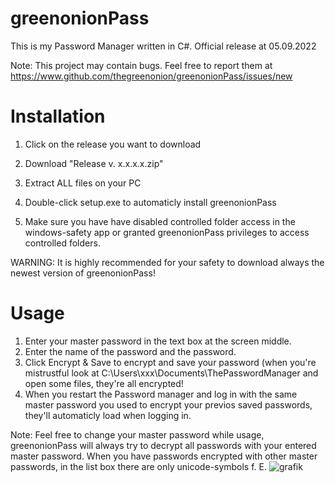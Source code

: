 # greenonionPass

This is my Password Manager written in C#.
Official release at 05.09.2022

Note: This project may contain bugs. Feel free to report them at https://www.github.com/thegreenonion/greenonionPass/issues/new

# Installation
1. Click on the release you want to download

2. Download "Release v. x.x.x.x.zip"

3. Extract ALL files on your PC

4. Double-click setup.exe to automaticly install greenonionPass

5. Make sure you have have disabled controlled folder access in the windows-safety app or granted greenonionPass privileges to access controlled folders.

WARNING: It is highly recommended for your safety to download always the newest version of greenonionPass!

# Usage

1. Enter your master password in the text box at the screen middle.
2. Enter the name of the password and the password.
3. Click Encrypt & Save to encrypt and save your password (when you're mistrustful look at C:\Users\xxx\Documents\ThePasswordManager and open some files, they're all encrypted!
4. When you restart the Password manager and log in with the same master password you used to encrypt your previos saved passwords, they'll automaticly load when logging in.

Note: Feel free to change your master password while usage, greenonionPass will always try to decrypt all passwords with your entered master password. When you have passwords encrypted with other master passwords, in the list box there are only unicode-symbols f. E. ![grafik](https://user-images.githubusercontent.com/103243402/188204735-610c3220-726a-419f-8db6-e8ce77a5ca61.png)

